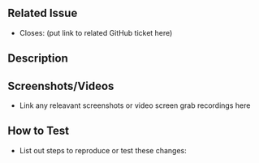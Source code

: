 ## Related Issue
- Closes: (put link to related GitHub ticket here)

## Description

## Screenshots/Videos
- Link any releavant screenshots or video screen grab recordings here

## How to Test
- List out steps to reproduce or test these changes: 
